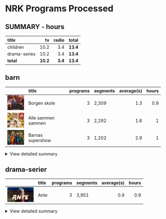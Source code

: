 # NRK Programs Processed
## SUMMARY - hours
| title              | tv   | radio                    |   **total** |
|:-------------------|-------------:|----------------------------:|---------------------------:|
| children | 10.2 | 3.4                  |        **13.4** |
| drama-series | 10.2 | 3.4                  |        **13.4** |
| **total** | **10.2** | **3.4**                  |        **13.4** |

## barn
|                                                                                       | title              |   programs | segments   |   average(s) |   hours |
|:--------------------------------------------------------------------------------------|:-------------------|-----------:|:-----------|-------------:|--------:|
| <img src="cachedimages/65lwG2RYIez97JLmKiBMJwTf5TtkecDyLvYyLyhKeLpw.jpg" height="48"> | Borgen skole       |          3 | 2,309      |          1.3 |     0.9 |
| <img src="cachedimages/Cunw69xZv4gApIx5s-RjzAlNvQ4x2gs_u5X9tx75IJrQ.jpg" height="48"> | Alle sammen sammen |          3 | 2,292      |          1.6 |     1   |
| <img src="cachedimages/MBhV845j-22KU4JLQhX06AutGeiOj25l-J4DTt1kJQVw.jpg" height="48"> | Barnas supershow   |          3 | 1,202      |          2.9 |     1   |

<details><summary>View detailed summary</summary>

| title              | program_id   | subtitle                    |   segments |   average(s) |   hours |
|:-------------------|:-------------|:----------------------------|-----------:|-------------:|--------:|
| Alle sammen sammen | MSUB22000113 | 1. episode                  |        753 |          1.6 |     0.3 |
| Alle sammen sammen | MSUB22000213 | 2. episode                  |        763 |          1.6 |     0.3 |
| Alle sammen sammen | MSUB22000313 | 3. episode                  |        776 |          1.6 |     0.4 |
| Barnas supershow   | MSUS01004710 | 1. episode                  |        372 |          3.2 |     0.3 |
| Barnas supershow   | MSUS01004810 | 2. episode                  |        389 |          2.9 |     0.3 |
| Barnas supershow   | MSUS01004910 | 3. episode                  |        441 |          2.6 |     0.3 |
| Borgen skole       | FBUA03003087 | 1. Borgen skole - klasse 6B |        696 |          1.5 |     0.3 |
| Borgen skole       | FBUA03003187 | 2. Borgen skole - klasse 6B |        888 |          1.1 |     0.3 |
| Borgen skole       | FBUA03003287 | 3. Borgen skole - klasse 6B |        725 |          1.4 |     0.3 |
</details>

## drama-serier
|                                                                                       | title   |   programs | segments   |   average(s) |   hours |
|:--------------------------------------------------------------------------------------|:--------|-----------:|:-----------|-------------:|--------:|
| <img src="cachedimages/RnVdXnh0TfNSVOh6yq5TfwtmJ6Rx3ocJZFpjY_O-KoRA.jpg" height="48"> | Ante    |          3 | 3,951      |          0.9 |     0.9 |

<details><summary>View detailed summary</summary>

| title   | program_id   | subtitle   |   segments |   average(s) |   hours |
|:--------|:-------------|:-----------|-----------:|-------------:|--------:|
| Ante    | FBUA06000075 | 1. episode |       1268 |          0.9 |     0.3 |
| Ante    | FBUA06000175 | 2. episode |       1308 |          0.9 |     0.3 |
| Ante    | FBUA06000275 | 3. episode |       1375 |          0.8 |     0.3 |
</details>


